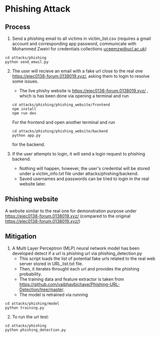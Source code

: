 # Phishing Attack
## Process
1. Send a phishing email to all victims in victim_list.csv (requires a gmail account and corresponding app password, communicate with Mohammed Zweiri for credentials collections 
uceemzw@ucl.ac.uk)
```
cd attacks/phishing
python send_email.py
```
2. The user will recieve an email with a fake url close to the real one https://eiec0138-forum.0138019.xyz/, asking them to login to resolve some issues.
    - The live phishy website is https://eiec0138-forum.0138019.xyz/ , which is has been done via opening a terminal and run
    ```
    cd attacks/phishing/phishing_website/frontend
    npm install
    npm run dev
    ```
    For the frontend and open another terminal and run
    ```
    cd attacks/phishing/phishing_website/backend
    python app.py
    ```
    for the backend.

3. If the user attempts to login, it will send a login request to phishing backend. 
    - Nothing will happen, however, the user's credential will be stored under a victim_info.txt file under attacks/phishing/backend. 
    - Saved usernames and passwords can be tried to login in the real website later.

## Phishing website
A website similar to the real one for demonstration purpose under https://eiec0138-forum.0138019.xyz/ (compared to the original https://elec0138-forum.0138019.xyz/)


## Mitigation

1. A Multi Layer Perceptron (MLP) neural network model has been developed detect if a url is phishing url via phishing_detection.py
    - This script loads the list of potential fake urls related to the real web server stored in URL_list.txt file.
    - Then, it iterates throught each url and provides the phishing probability. 
    - The training data and feature extractor is taken from https://github.com/vaibhavbichave/Phishing-URL-Detection/tree/master. 
    - The model is retrained via running
```
cd attacks/phishing/model
python training.py
```

2. To run the url test:
```
cd attacks/phishing
python phishing_detection.py
```